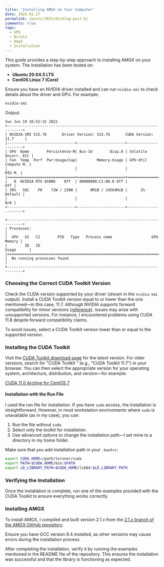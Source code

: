 ```yaml
--- 
title: 'Installing AMGX on Your Computer'
date: 2025-01-27
permalink: /posts/2025/01/blog-post-6/
comments: true
tags:
  - GPU
  - Nvidia
  - AmgX
  - Installation
---
```


This guide provides a step-by-step approach to installing AMGX on your system. The installation has been tested on:
- **Ubuntu 20.04.5 LTS**
- **CentOS Linux 7 (Core)**

Ensure you have an NVIDIA driver installed and can run `nvidia-smi` to check details about the driver and GPU. For example:

```bash
nvidia-smi
```

Output:

```
Sun Jun 19 16:52:32 2022       
+-----------------------------------------------------------------------------+
| NVIDIA-SMI 515.76       Driver Version: 515.76       CUDA Version: 11.7     |
|-------------------------------+----------------------+----------------------+
| GPU  Name        Persistence-M| Bus-Id        Disp.A | Volatile Uncorr. ECC |
| Fan  Temp  Perf  Pwr:Usage/Cap|         Memory-Usage | GPU-Util  Compute M. |
|                               |                      |               MIG M. |
|===============================+======================+======================|
|   0  NVIDIA RTX A5000    Off  | 00000000:C1:00.0 Off |                  Off |
| 30%   56C    P0    72W / 230W |      0MiB / 24564MiB |      2%      Default |
|                               |                      |                  N/A |
+-------------------------------+----------------------+----------------------+

+-----------------------------------------------------------------------------+
| Processes:                                                                  |
|  GPU   GI   CI        PID   Type   Process name                  GPU Memory |
|        ID   ID                                                   Usage      |
|=============================================================================|
|  No running processes found                                                 |
+-----------------------------------------------------------------------------+
```

### Choosing the Correct CUDA Toolkit Version

Check the CUDA version supported by your driver (shown in the `nvidia-smi` output). Install a CUDA Toolkit version equal to or lower than the one mentioned—in this case, 11.7. Although NVIDIA supports forward compatibility for minor versions ([reference](https://docs.nvidia.com/deploy/cuda-compatibility/)), issues may arise with unsupported versions. For instance, I encountered problems using CUDA 11.8 despite forward compatibility claims.

To avoid issues, select a CUDA Toolkit version lower than or equal to the supported version.

### Installing the CUDA Toolkit

Visit the [CUDA Toolkit download page](https://developer.nvidia.com/cuda-toolkit) for the latest version. For older versions, search for "CUDA Toolkit <version>" (e.g., "CUDA Toolkit 11.7") in your browser. You can then select the appropriate version for your operating system, architecture, distribution, and version—for example:

[CUDA 11.0 Archive for CentOS 7](https://developer.nvidia.com/cuda-11.0-download-archive?target_os=Linux&target_arch=x86_64&target_distro=CentOS&target_version=7&target_type=runfilelocal)

#### Installation with the Run File

I used the run file for installation. If you have `sudo` access, the installation is straightforward. However, in most workstation environments where `sudo` is unavailable (as in my case), you can:

1. Run the file without `sudo`.
2. Select only the toolkit for installation.
3. Use advanced options to change the installation path—I set mine to a directory in my home folder.

Make sure that you add installation path in your `.bashrc`:

```bash
export CUDA_HOME=/path/to/user/cuda
export PATH=$CUDA_HOME/bin:$PATH
export LD_LIBRARY_PATH=$CUDA_HOME/lib64:$LD_LIBRARY_PATH
```

### Verifying the Installation

Once the installation is complete, run one of the examples provided with the CUDA Toolkit to ensure everything works correctly.

### Installing AMGX

To install AMGX, I compiled and built version 2.1.x from the [2.1.x branch of the AMGX GitHub repository](https://github.com/NVIDIA/AMGX/tree/v2.1.x).

Ensure you have GCC version 9.4 installed, as other versions may cause errors during the installation process.

After completing the installation, verify it by running the examples mentioned in the README file of the repository. This ensures the installation was successful and that the library is functioning as expected.


